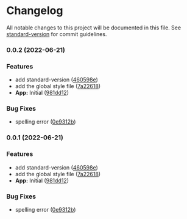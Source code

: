 # Changelog

All notable changes to this project will be documented in this file. See [standard-version](https://github.com/conventional-changelog/standard-version) for commit guidelines.

### 0.0.2 (2022-06-21)


### Features

* add standard-version ([460598e](https://github.com/itchatapp/client/commit/460598ee858da2691947f2cabff7c5f56bd68c74))
* add the global style file ([7a22618](https://github.com/itchatapp/client/commit/7a22618d39486e10674f964e6f4eda2bec7e4d27))
* **App:** Initial ([981dd12](https://github.com/itchatapp/client/commit/981dd122c10427d1d6b9d05db1bebd86dd54aa9f))


### Bug Fixes

* spelling error ([0e9312b](https://github.com/itchatapp/client/commit/0e9312b268a32d47b68cec7d70ce48fe370e3f2a))

### 0.0.1 (2022-06-21)


### Features

* add standard-version ([460598e](https://github.com/itchatapp/client/commit/460598ee858da2691947f2cabff7c5f56bd68c74))
* add the global style file ([7a22618](https://github.com/itchatapp/client/commit/7a22618d39486e10674f964e6f4eda2bec7e4d27))
* **App:** Initial ([981dd12](https://github.com/itchatapp/client/commit/981dd122c10427d1d6b9d05db1bebd86dd54aa9f))


### Bug Fixes

* spelling error ([0e9312b](https://github.com/itchatapp/client/commit/0e9312b268a32d47b68cec7d70ce48fe370e3f2a))

